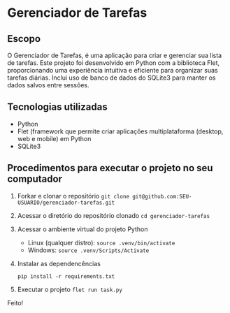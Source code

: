 # Gerenciador de Tarefas

## Escopo

O Gerenciador de Tarefas, é uma aplicação para criar e gerenciar sua lista de tarefas. Este projeto foi desenvolvido em Python com a biblioteca Flet, proporcionando uma experiência intuitiva e eficiente para organizar suas tarefas diárias. Inclui uso de banco de dados do SQLite3 para manter os dados salvos entre sessões.

## Tecnologias utilizadas

- Python
- Flet (framework que permite criar aplicações multiplataforma (desktop, web e mobile) em Python
- SQLite3

## Procedimentos para executar o projeto no seu computador

1. Forkar e clonar o repositório `git clone git@github.com:SEU-USUARIO/gerenciador-tarefas.git`

2. Acessar o diretório do repositório clonado `cd gerenciador-tarefas`

3. Acessar o ambiente virtual do projeto Python
   
   - Linux (qualquer distro):  ```source .venv/bin/activate```
   - Windows: ```source .venv/Scripts/Activate```

4. Instalar as dependencências

   ```pip install -r requirements.txt```

5. Executar o projeto ```flet run task.py```

Feito!
